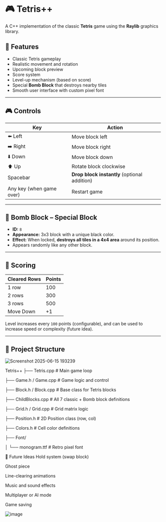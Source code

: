 # 🎮 Tetris++

A C++ implementation of the classic **Tetris** game using the **Raylib** graphics library.

## 🧱 Features

- Classic Tetris gameplay
- Realistic movement and rotation
- Upcoming block preview
- Score system
- Level-up mechanism (based on score)
- Special **Bomb Block** that destroys nearby tiles
- Smooth user interface with custom pixel font

---

## 🎮 Controls

| Key        | Action                      |
|------------|-----------------------------|
| ⬅️ Left     | Move block left            |
| ➡️ Right    | Move block right           |
| ⬇️ Down     | Move block down            |
| ⬆️ Up       | Rotate block clockwise     |
| Spacebar   | **Drop block instantly** (optional addition) |
| Any key (when game over) | Restart game |

---

## 🧨 Bomb Block – Special Block

- **ID:** `8`
- **Appearance:** 3x3 block  with a unique black color.
- **Effect:** When locked, **destroys all tiles in a 4x4 area** around its position.
- Appears randomly like any other block.

---

## 🧮 Scoring

| Cleared Rows | Points |
|--------------|--------|
| 1 row        | 100    |
| 2 rows       | 300    |
| 3 rows       | 500    |
| Move Down    | +1     |

Level increases every `100` points (configurable), and can be used to increase speed or complexity (future idea).

---

## 📁 Project Structure

![Screenshot 2025-06-15 193239](https://github.com/user-attachments/assets/b912feb6-3e96-44ce-a602-97faaeccf846)

Tetris++
├── Tetris.cpp # Main game loop

├── Game.h / Game.cpp # Game logic and control

├── Block.h / Block.cpp # Base class for Tetris blocks

├── ChildBlocks.cpp # All 7 classic + Bomb block definitions

├── Grid.h / Grid.cpp # Grid matrix logic

├── Position.h # 2D Position class (row, col)

├── Colors.h # Cell color definitions

├── Font/

│ └── monogram.ttf # Retro pixel font


🔮 Future Ideas
Hold system (swap block)

Ghost piece

Line-clearing animations

Music and sound effects

Multiplayer or AI mode

Game saving


![image](https://github.com/user-attachments/assets/642db757-8c41-470d-b28a-c94e36db254a)




